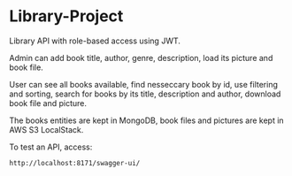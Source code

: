 # Library-Project

Library API with role-based access using JWT. 

Admin can add book title, author, genre, description, load its picture and book file. 

User can see all books available, find nesseccary book by id, use filtering and sorting, search for books by its title, description and author, download book file and picture.

The books entities are kept in MongoDB, book files and pictures are kept in AWS S3 LocalStack.

To test an API, access:
```
http://localhost:8171/swagger-ui/
```
